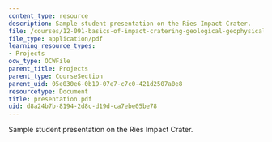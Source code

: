 ```yaml
---
content_type: resource
description: Sample student presentation on the Ries Impact Crater.
file: /courses/12-091-basics-of-impact-cratering-geological-geophysical-geochemical-environmental-studies-of-some-impact-craters-of-the-earth-january-iap-2008/d8a24b7b81942d8cd19dca7ebe05be78_presentation.pdf
file_type: application/pdf
learning_resource_types:
- Projects
ocw_type: OCWFile
parent_title: Projects
parent_type: CourseSection
parent_uid: 05e030e6-0b19-07e7-c7c0-421d2507a0e8
resourcetype: Document
title: presentation.pdf
uid: d8a24b7b-8194-2d8c-d19d-ca7ebe05be78
---
```

Sample student presentation on the Ries Impact Crater.

